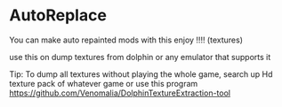 # AutoReplace
You can make auto repainted mods with this enjoy !!!! (textures)

use this on dump textures from dolphin or any emulator that supports it

Tip: To dump all textures without playing the whole game, search up Hd texture pack of whatever game or use this program https://github.com/Venomalia/DolphinTextureExtraction-tool
